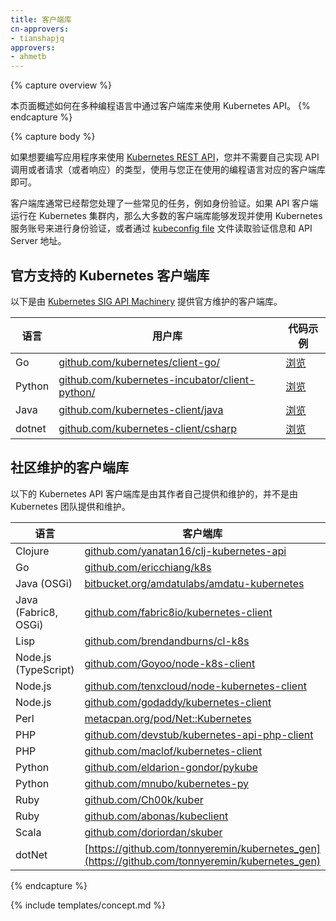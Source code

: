 ```yaml
---
title: 客户端库
cn-approvers:
- tianshapjq
approvers:
- ahmetb
---
```



{% capture overview %}

本页面概述如何在多种编程语言中通过客户端库来使用 Kubernetes API。
{% endcapture %}

{% capture body %}

如果想要编写应用程序来使用 [Kubernetes REST API](/docs/reference/api-overview/)，您并不需要自己实现 API 调用或者请求（或者响应）的类型，使用与您正在使用的编程语言对应的客户端库即可。


客户端库通常已经帮您处理了一些常见的任务，例如身份验证。如果 API 客户端运行在 Kubernetes 集群内，那么大多数的客户端库能够发现并使用 Kubernetes 服务账号来进行身份验证，或者通过 [kubeconfig file](/docs/tasks/access-application-cluster/authenticate-across-clusters-kubeconfig/) 文件读取验证信息和 API Server 地址。


## 官方支持的 Kubernetes 客户端库


以下是由 [Kubernetes SIG API
Machinery](https://github.com/kubernetes/community/tree/master/sig-api-machinery) 提供官方维护的客户端库。


|   语言   |     用户库     |     代码示例    |
|----------|----------------|-----------------|
| Go       | [github.com/kubernetes/client-go/](https://github.com/kubernetes/client-go/) | [浏览](https://github.com/kubernetes/client-go/tree/master/examples)
| Python       | [github.com/kubernetes-incubator/client-python/](https://github.com/kubernetes-incubator/client-python/) | [浏览](https://github.com/kubernetes-incubator/client-python/tree/master/examples)
| Java     | [github.com/kubernetes-client/java](https://github.com/kubernetes-client/java/) | [浏览](https://github.com/kubernetes-client/java#installation)
| dotnet   | [github.com/kubernetes-client/csharp](https://github.com/kubernetes-client/csharp) | [浏览](https://github.com/kubernetes-client/csharp/tree/master/examples/simple)


## 社区维护的客户端库


以下的 Kubernetes API 客户端库是由其作者自己提供和维护的，并不是由 Kubernetes 团队提供和维护。


| 语言                 | 客户端库                                 |
| -------------------- | ---------------------------------------- |
| Clojure              | [github.com/yanatan16/clj-kubernetes-api](https://github.com/yanatan16/clj-kubernetes-api) |
| Go                   | [github.com/ericchiang/k8s](https://github.com/ericchiang/k8s) |
| Java (OSGi)          | [bitbucket.org/amdatulabs/amdatu-kubernetes](https://bitbucket.org/amdatulabs/amdatu-kubernetes) |
| Java (Fabric8, OSGi) | [github.com/fabric8io/kubernetes-client](https://github.com/fabric8io/kubernetes-client) |
| Lisp                 | [github.com/brendandburns/cl-k8s](https://github.com/brendandburns/cl-k8s) |
| Node.js (TypeScript) | [github.com/Goyoo/node-k8s-client](https://github.com/Goyoo/node-k8s-client) |
| Node.js              | [github.com/tenxcloud/node-kubernetes-client](https://github.com/tenxcloud/node-kubernetes-client) |
| Node.js              | [github.com/godaddy/kubernetes-client](https://github.com/godaddy/kubernetes-client) |
| Perl                 | [metacpan.org/pod/Net::Kubernetes](https://metacpan.org/pod/Net::Kubernetes) |
| PHP                  | [github.com/devstub/kubernetes-api-php-client](https://github.com/devstub/kubernetes-api-php-client) |
| PHP                  | [github.com/maclof/kubernetes-client](https://github.com/maclof/kubernetes-client) |
| Python               | [github.com/eldarion-gondor/pykube](https://github.com/eldarion-gondor/pykube) |
| Python               | [github.com/mnubo/kubernetes-py](https://github.com/mnubo/kubernetes-py) |
| Ruby                 | [github.com/Ch00k/kuber](https://github.com/Ch00k/kuber) |
| Ruby                 | [github.com/abonas/kubeclient](https://github.com/abonas/kubeclient) |
| Scala                | [github.com/doriordan/skuber](https://github.com/doriordan/skuber) |
| dotNet               | [https://github.com/tonnyeremin/kubernetes_gen](https://github.com/tonnyeremin/kubernetes_gen)
{% endcapture %}

{% include templates/concept.md %}
